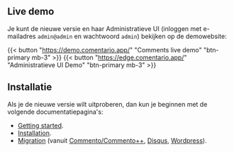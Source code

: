 ## Live demo

Je kunt de nieuwe versie en haar Administratieve UI (inloggen met e-mailadres `admin@admin` en wachtwoord `admin`) bekijken op de demowebsite:

{{< button "https://demo.comentario.app/" "Comments live demo" "btn-primary mb-3" >}}
{{< button "https://edge.comentario.app/" "Administratieve UI Demo" "btn-primary mb-3" >}}

## Installatie

Als je de nieuwe versie wilt uitproberen, dan kun je beginnen met de volgende documentatiepagina's:

* [Getting started](https://docs.comentario.app/en/getting-started/).
* [Installation](https://docs.comentario.app/en/installation/).
* [Migration](https://docs.comentario.app/en/installation/migration/) (vanuit [Commento/Commento++](https://docs.comentario.app/en/installation/migration/commento/), [Disqus](https://docs.comentario.app/en/installation/migration/disqus/), [Wordpress](https://docs.comentario.app/en/installation/migration/wordpress/)).
